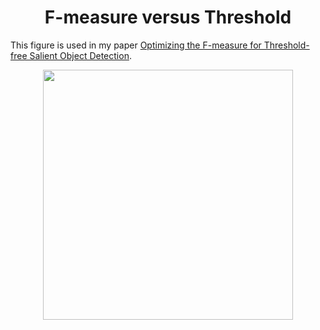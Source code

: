 <h1 align="center">F-measure versus Threshold</h1>

This figure is used in my paper [Optimizing the F-measure for Threshold-free Salient Object Detection](http://data.kaizhao.net/publications/iccv2019fmeasure.pdf).

<p align="center">
<img src="http://data.kaizhao.net/projects/fmeasure-saliency/f-thres.svg" width=400px>
</p>